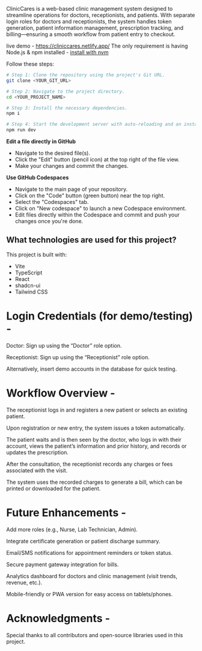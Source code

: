 ClinicCares is a web-based clinic management system designed to streamline operations for doctors, receptionists, and patients. With separate login roles for doctors and receptionists, the system handles token generation, patient information management, prescription tracking, and billing—ensuring a smooth workflow from patient entry to checkout.

live demo -  https://cliniccares.netlify.app/
The only requirement is having Node.js & npm installed - [install with nvm](https://github.com/nvm-sh/nvm#installing-and-updating)

Follow these steps:

```sh
# Step 1: Clone the repository using the project's Git URL.
git clone <YOUR_GIT_URL>

# Step 2: Navigate to the project directory.
cd <YOUR_PROJECT_NAME>

# Step 3: Install the necessary dependencies.
npm i

# Step 4: Start the development server with auto-reloading and an instant preview.
npm run dev
```

**Edit a file directly in GitHub**

- Navigate to the desired file(s).
- Click the "Edit" button (pencil icon) at the top right of the file view.
- Make your changes and commit the changes.

**Use GitHub Codespaces**

- Navigate to the main page of your repository.
- Click on the "Code" button (green button) near the top right.
- Select the "Codespaces" tab.
- Click on "New codespace" to launch a new Codespace environment.
- Edit files directly within the Codespace and commit and push your changes once you're done.

## What technologies are used for this project?

This project is built with:

- Vite
- TypeScript
- React
- shadcn-ui
- Tailwind CSS

# Login Credentials (for demo/testing) -

Doctor: Sign up using the “Doctor” role option.

Receptionist: Sign up using the “Receptionist” role option.

Alternatively, insert demo accounts in the database for quick testing.

# Workflow Overview -

The receptionist logs in and registers a new patient or selects an existing patient.

Upon registration or new entry, the system issues a token automatically.

The patient waits and is then seen by the doctor, who logs in with their account, views the patient’s information and prior history, and records or updates the prescription.

After the consultation, the receptionist records any charges or fees associated with the visit.

The system uses the recorded charges to generate a bill, which can be printed or downloaded for the patient.

# Future Enhancements -

Add more roles (e.g., Nurse, Lab Technician, Admin).

Integrate certificate generation or patient discharge summary.

Email/SMS notifications for appointment reminders or token status.

Secure payment gateway integration for bills.

Analytics dashboard for doctors and clinic management (visit trends, revenue, etc.).

Mobile-friendly or PWA version for easy access on tablets/phones.

# Acknowledgments -

Special thanks to all contributors and open-source libraries used in this project.

 
